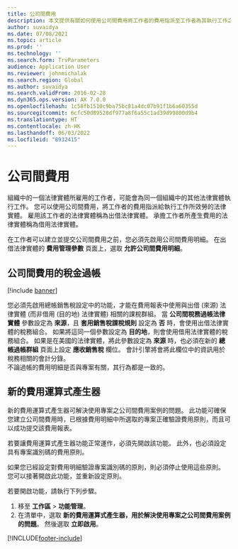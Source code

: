 ```yaml
---
title: 公司間費用
description: 本文提供有關如何使用公司間費用將工作者的費用指派至工作者為其執行工作之法律實體的資訊。
author: suvaidya
ms.date: 07/08/2021
ms.topic: article
ms.prod: ''
ms.technology: ''
ms.search.form: TrvParameters
audience: Application User
ms.reviewer: johnmichalak
ms.search.region: Global
ms.author: suvaidya
ms.search.validFrom: 2016-02-28
ms.dyn365.ops.version: AX 7.0.0
ms.openlocfilehash: 1c58fb1510c9ba75bc81a4dc07b91f1b6a60355d
ms.sourcegitcommit: 6cfc50d89528df977a8f6a55c1ad39d99800d9b4
ms.translationtype: HT
ms.contentlocale: zh-HK
ms.lasthandoff: 06/03/2022
ms.locfileid: "8932415"
---
```

# <a name="intercompany-expenses"></a>公司間費用

組織中的一個法律實體所雇用的工作者，可能會為同一個組織中的其他法律實體執行工作。 您可以使用公司間費用，將工作者的費用指派給執行工作所效勞的法律實體。 雇用該工作者的法律實體稱為出借法律實體。 承擔工作者所產生費用的法律實體稱為借用法律實體。 

在工作者可以建立並提交公司間費用之前，您必須先啟用公司間費用明細。 在出借法律實體的 **費用管理參數** 頁面上，選取 **允許公司間費用明細**。 

## <a name="tax-posting-for-intercompany-expenses"></a>公司間費用的稅金過帳

[!include [banner](../includes/banner.md)]

您必須先啟用總帳銷售稅設定中的功能，才能在費用報表中使用與出借 (來源) 法律實體 (而非借用 (目的地) 法律實體) 相關的課稅群組。 當 **公司間稅務過帳法律實體** 參數設定為 **來源**，且 **套用銷售稅課稅規則** 設定為 **否** 時，會使用出借法律實體的稅務組合。 如果將這同一個參數設定為 **目的地**，則會使用借用法律實體的稅務組合。 如果是在美國的法律實體，將此參數設定為 **來源** 時，也必須在新的 **總帳過帳群組** 頁面上設定 **應收銷售稅** 欄位。 會計引擎將會將此欄位中的資訊用於稅務相關的會計分錄。   
不論過帳的費用明細是否與專案有關，其行為都是一致的。  

## <a name="new-expense-expression-builder"></a>新的費用運算式產生器

新的費用運算式產生器可解決使用專案之公司間費用案例的問題。 此功能可確保您建立公司間費用時，已根據費用明細中所選取的專案正確驗證費用原則，而且可以成功提交該費用報表。

若要讓費用運算式產生器功能正常運作，必須先開啟該功能。 此外，也必須設定具有專案識別碼的費用原則。

如果您已經設定對費用明細驗證專案識別碼的原則，則必須停止使用這些原則。 您可以接著開啟此功能，並重新設定原則。

若要開啟功能，請執行下列步驟。

1. 移至 **工作區** \> **功能管理**。
2. 在清單中，選取 **新的費用運算式產生器，用於解決使用專案之公司間費用案例的問題**。 然後選取 **立即啟用**。

[!INCLUDE[footer-include](../includes/footer-banner.md)]
